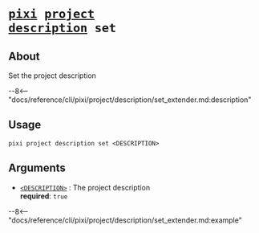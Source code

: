 # <code>[pixi](../../../pixi.md) [project](../../project.md) [description](../description.md) set</code>

## About
Set the project description

--8<-- "docs/reference/cli/pixi/project/description/set_extender.md:description"

## Usage
```
pixi project description set <DESCRIPTION>
```

## Arguments
- <a id="arg-<DESCRIPTION>" href="#arg-<DESCRIPTION>">`<DESCRIPTION>`</a>
:  The project description
<br>**required**: `true`

--8<-- "docs/reference/cli/pixi/project/description/set_extender.md:example"
